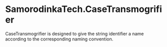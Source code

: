 # SamorodinkaTech.CaseTransmogrifier
CaseTransmogrifier is designed to give the string identifier a name according to the corresponding naming convention.

